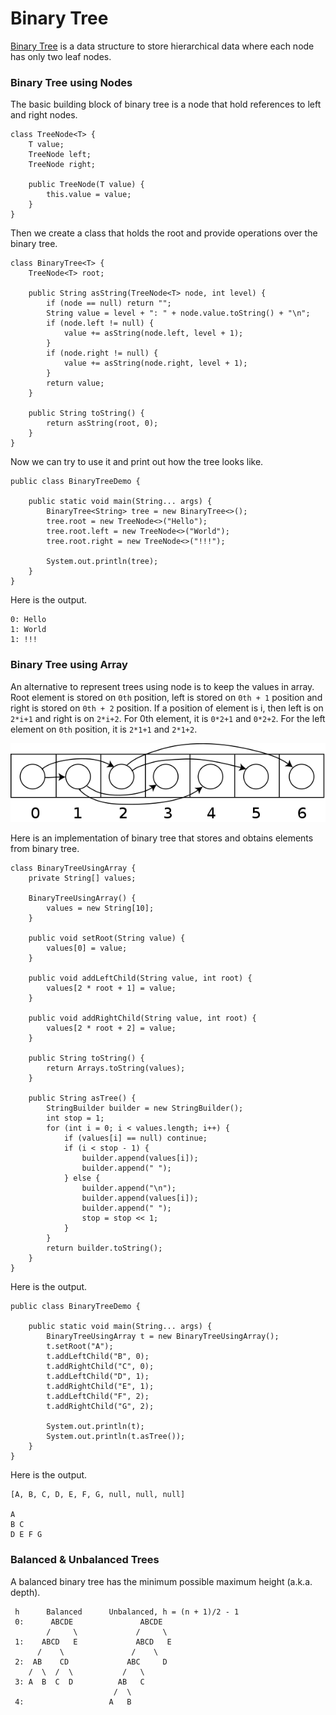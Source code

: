 # Binary Tree

[Binary Tree](https://en.wikipedia.org/wiki/Binary_tree) is a data structure to store hierarchical data where each node has only two leaf nodes.

### Binary Tree using Nodes

The basic building block of binary tree is a node that hold references to left and right nodes.

```
class TreeNode<T> {
    T value;
    TreeNode left;
    TreeNode right;

    public TreeNode(T value) {
        this.value = value;
    }
}
```

Then we create a class that holds the root and provide operations over the binary tree.

```
class BinaryTree<T> {
    TreeNode<T> root;

    public String asString(TreeNode<T> node, int level) {
        if (node == null) return "";
        String value = level + ": " + node.value.toString() + "\n";
        if (node.left != null) {
            value += asString(node.left, level + 1);
        }
        if (node.right != null) {
            value += asString(node.right, level + 1);
        }
        return value;
    }

    public String toString() {
        return asString(root, 0);
    }
}
```

Now we can try to use it and print out how the tree looks like.

```
public class BinaryTreeDemo {

    public static void main(String... args) {
        BinaryTree<String> tree = new BinaryTree<>();
        tree.root = new TreeNode<>("Hello");
        tree.root.left = new TreeNode<>("World");
        tree.root.right = new TreeNode<>("!!!");

        System.out.println(tree);
    }
}
```

Here is the output.

```
0: Hello
1: World
1: !!!
```

### Binary Tree using Array

An alternative to represent trees using node is to keep the values in array. Root element is stored on `0th` position, left is stored on `0th + 1` position and right is stored on `0th + 2` position. If a position of element is i, then left is on `2*i+1` and right is on `2*i+2`. For 0th element, it is `0*2+1` and `0*2+2`. For the left element on `0th` position, it is `2*1+1` and `2*1+2`.

![](/assets/600px-Binary_tree_in_array.svg.png)

Here is an implementation of binary tree that stores and obtains elements from binary tree. 

```
class BinaryTreeUsingArray {
    private String[] values;

    BinaryTreeUsingArray() {
        values = new String[10];
    }

    public void setRoot(String value) {
        values[0] = value;
    }

    public void addLeftChild(String value, int root) {
        values[2 * root + 1] = value;
    }

    public void addRightChild(String value, int root) {
        values[2 * root + 2] = value;
    }

    public String toString() {
        return Arrays.toString(values);
    }

    public String asTree() {
        StringBuilder builder = new StringBuilder();
        int stop = 1;
        for (int i = 0; i < values.length; i++) {
            if (values[i] == null) continue;
            if (i < stop - 1) {
                builder.append(values[i]);
                builder.append(" ");
            } else {
                builder.append("\n");
                builder.append(values[i]);
                builder.append(" ");
                stop = stop << 1;
            }
        }
        return builder.toString();
    }
}
```

Here is the output. 

```
public class BinaryTreeDemo {

    public static void main(String... args) {
        BinaryTreeUsingArray t = new BinaryTreeUsingArray();
        t.setRoot("A");
        t.addLeftChild("B", 0);
        t.addRightChild("C", 0);
        t.addLeftChild("D", 1);
        t.addRightChild("E", 1);
        t.addLeftChild("F", 2);
        t.addRightChild("G", 2);

        System.out.println(t);
        System.out.println(t.asTree());
    }
}
```

Here is the output. 

```
[A, B, C, D, E, F, G, null, null, null]

A 
B C 
D E F G 
```

### Balanced & Unbalanced Trees

A balanced binary tree has the minimum possible maximum height \(a.k.a. depth\).

```
 h      Balanced      Unbalanced, h = (n + 1)/2 - 1
 0:      ABCDE               ABCDE
        /     \             /     \
 1:    ABCD   E             ABCD   E
      /    \               /    \
 2:  AB    CD             ABC     D
    /  \  /  \           /   \
 3: A  B  C  D          AB   C
                       /  \
 4:                   A   B
```



